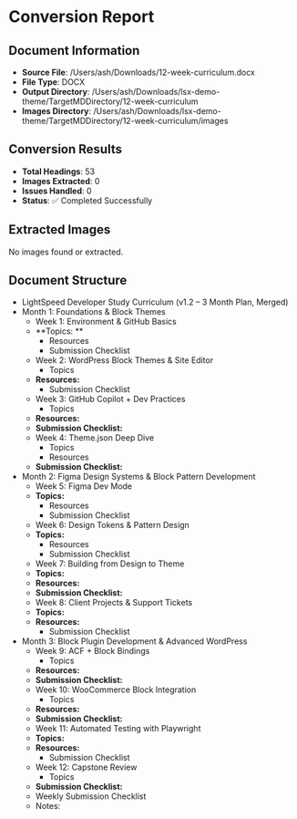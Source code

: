 # Conversion Report

## Document Information
- **Source File**: /Users/ash/Downloads/12-week-curriculum.docx
- **File Type**: DOCX
- **Output Directory**: /Users/ash/Downloads/lsx-demo-theme/TargetMDDirectory/12-week-curriculum
- **Images Directory**: /Users/ash/Downloads/lsx-demo-theme/TargetMDDirectory/12-week-curriculum/images

## Conversion Results
- **Total Headings**: 53
- **Images Extracted**: 0
- **Issues Handled**: 0
- **Status**: ✅ Completed Successfully

## Extracted Images
No images found or extracted.

## Document Structure
- LightSpeed Developer Study Curriculum (v1.2 – 3 Month Plan, Merged)
- Month 1: Foundations & Block Themes
  - Week 1: Environment & GitHub Basics
  - **Topics: **
    - Resources
    - Submission Checklist
  - Week 2: WordPress Block Themes & Site Editor
    - Topics
  - **Resources:**
    - Submission Checklist
  - Week 3: GitHub Copilot + Dev Practices
    - Topics
  - **Resources:**
  - **Submission Checklist:**
  - Week 4: Theme.json Deep Dive
    - Topics
    - Resources
  - **Submission Checklist:**
- Month 2: Figma Design Systems & Block Pattern Development
  - Week 5: Figma Dev Mode
  - **Topics:**
    - Resources
    - Submission Checklist
  - Week 6: Design Tokens & Pattern Design
  - **Topics:**
    - Resources
    - Submission Checklist
  - Week 7: Building from Design to Theme
  - **Topics:**
  - **Resources:**
  - **Submission Checklist:**
  - Week 8: Client Projects & Support Tickets
  - **Topics:**
  - **Resources:**
    - Submission Checklist
- Month 3: Block Plugin Development & Advanced WordPress
  - Week 9: ACF + Block Bindings
    - Topics
  - **Resources:**
  - **Submission Checklist:**
  - Week 10: WooCommerce Block Integration
    - Topics
  - **Resources:**
  - **Submission Checklist:**
  - Week 11: Automated Testing with Playwright
  - **Topics:**
  - **Resources:**
    - Submission Checklist
  - Week 12: Capstone Review
    - Topics
  - **Submission Checklist:**
  - Weekly Submission Checklist
  - Notes:
